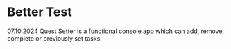# Better Test

07.10.2024
Quest Setter is a functional console app which can add, remove, complete or previously set tasks.

